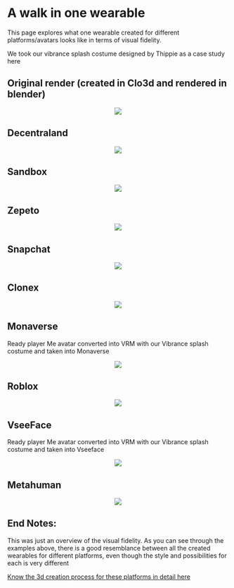 # A walk in one wearable

This page explores what one wearable created for different platforms/avatars looks like in terms of visual fidelity.

We took our vibrance splash costume designed by Thippie as a case study here

## Original render (created in Clo3d and rendered in blender)
<div align="center">
<img src="https://user-images.githubusercontent.com/64314503/236394578-90556a34-3aae-4e50-ae3d-39a6c0794477.png" />
</div>

## Decentraland
<div align="center">
<img src="https://user-images.githubusercontent.com/64314503/236394712-1bf6cb44-51c4-47b5-9fc6-a302fe9fc062.gif" />
</div>

## Sandbox
<div align="center">
<img src="https://user-images.githubusercontent.com/64314503/236394825-e4a1ce03-5288-45df-83a4-4638854f4cad.gif" />
</div>

## Zepeto
<div align="center">
<img src="https://user-images.githubusercontent.com/64314503/236394913-dfafa227-f105-4e6a-ab5e-c941d62f6664.gif" />
</div>

## Snapchat
<div align="center">
<img src="https://user-images.githubusercontent.com/64314503/236395623-682d10de-82d4-429e-ad4e-aad298e41843.gif" />
</div>

## Clonex
<div align="center">
<img src="https://user-images.githubusercontent.com/64314503/236395701-e8bc406d-0c2d-48df-8690-1d839854786c.gif" />
</div>

## Monaverse

Ready player Me avatar converted into VRM with our Vibrance splash costume and taken into Monaverse
<div align="center">
<img src="https://user-images.githubusercontent.com/64314503/236395795-a67fede8-6096-4f04-a8bb-63e24eb90be9.gif" />
</div>

## Roblox
<div align="center">
<img src="https://user-images.githubusercontent.com/64314503/236395842-07436fe8-a593-4075-9030-6f73df12a6aa.gif" />
</div>

## VseeFace

Ready player Me avatar converted into VRM with our Vibrance splash costume and taken into Vseeface
<div align="center">
<img src="https://user-images.githubusercontent.com/64314503/236396056-2b811e38-c7d8-4bb3-b151-b80aebaccfbc.gif" />
</div>

## Metahuman
<div align="center">
<img src="https://user-images.githubusercontent.com/64314503/236396123-19b7fed7-2173-47e6-be98-06c4197de89d.gif" />
</div>

## End Notes: 

This was just an overview of the visual fidelity. 
As you can see through the examples above, there is a good resemblance between all the created wearables for different platforms, even though the style and possibilities for each is very different

[Know the 3d creation process for these platforms in detail here](https://github.com/xrcouture/interoperability/blob/main/3dDevelopmentProcess.md)

